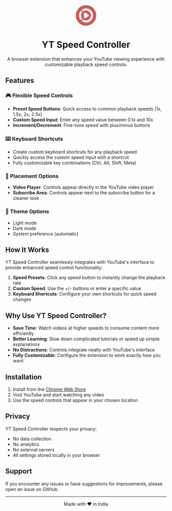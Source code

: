 <p align="center">
  <img src="icons/icon128.png" alt="YT Speed Controller Logo" width="64" height="64">
</p>

<h1 align="center">YT Speed Controller</h1>

<p align="center">
  A browser extension that enhances your YouTube viewing experience with customizable playback speed controls.
</p>

## Features

### 🎮 Flexible Speed Controls

- **Preset Speed Buttons**: Quick access to common playback speeds (1x, 1.5x, 2x, 2.5x)
- **Custom Speed Input**: Enter any speed value between 0.1x and 10x
- **Increment/Decrement**: Fine-tune speed with plus/minus buttons

### ⌨️ Keyboard Shortcuts

- Create custom keyboard shortcuts for any playback speed
- Quickly access the custom speed input with a shortcut
- Fully customizable key combinations (Ctrl, Alt, Shift, Meta)

### 🎯 Placement Options

- **Video Player**: Controls appear directly in the YouTube video player
- **Subscribe Area**: Controls appear next to the subscribe button for a cleaner look

### 🎨 Theme Options

- Light mode
- Dark mode
- System preference (automatic)

## How It Works

YT Speed Controller seamlessly integrates with YouTube's interface to provide enhanced speed control functionality:

1. **Speed Presets**: Click any speed button to instantly change the playback rate
2. **Custom Speed**: Use the +/- buttons or enter a specific value
3. **Keyboard Shortcuts**: Configure your own shortcuts for quick speed changes

## Why Use YT Speed Controller?

- **Save Time**: Watch videos at higher speeds to consume content more efficiently
- **Better Learning**: Slow down complicated tutorials or speed up simple explanations
- **No Distractions**: Controls integrate neatly with YouTube's interface
- **Fully Customizable**: Configure the extension to work exactly how you want

## Installation

1. Install from the [Chrome Web Store](https://chromewebstore.google.com/detail/apfgblbcankkkekllmadenacebembilh?utm_source=item-share-cb)
2. Visit YouTube and start watching any video
3. Use the speed controls that appear in your chosen location

## Privacy

YT Speed Controller respects your privacy:

- No data collection
- No analytics
- No external servers
- All settings stored locally in your browser

## Support

If you encounter any issues or have suggestions for improvements, please open an issue on GitHub.

---

<p align="center">
  Made with ❤️ in India
</p>
